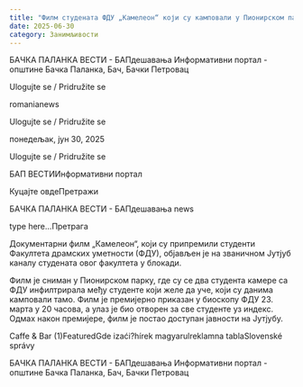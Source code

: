 ```yaml
---
title: "Филм студената ФДУ „Камелеон“ који су камповали у Пионирском парку"
date: 2025-06-30
category: Занимљивости
---
```


БАЧКА ПАЛАНКА ВЕСТИ - БАПдешавања Информативни портал - општине Бачка Паланка, Бач, Бачки Петровац

Ulogujte se / Pridružite se

romanianews

Ulogujte se / Pridružite se

понедељак, јун 30, 2025

Ulogujte se / Pridružite se

БАП ВЕСТИИнформативни портал

Куцајте овдеПретражи

БАЧКА ПАЛАНКА ВЕСТИ - БАПдешавања news

type here...Претрага

​Документарни филм „Камелеон“, који су припремили студенти Факултета драмских уметности (ФДУ), објављен је на званичном Јутјуб каналу студената овог факултета у блокади.​

Филм је сниман у Пионирском парку, где су се два студента камере са ФДУ инфилтрирала међу студенте који желе да уче, који су данима камповали тамо. Филм је премијерно приказан у биоскопу ФДУ 23. марта у 20 часова, а улаз је био отворен за све студенте уз индекс. Одмах након премијере, филм је постао доступан јавности на Јутјубу.​

Caffe & Bar (1)FeaturedGde izaći?hírek magyarulreklamna tablaSlovenské správy

БАЧКА ПАЛАНКА ВЕСТИ - БАПдешавања Информативни портал - општине Бачка Паланка, Бач, Бачки Петровац
